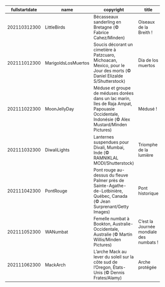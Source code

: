 |fullstartdate|name|copyright|title|image|
|--|--|--|--|--|
202110312300|LittleBirds|Bécasseaux sanderling en Bretagne (© Fabrice Cahez/Minden)|Oiseaux de la Breith !|![](/fr-FR/2021/11/202110312300LittleBirds.jpg)|
202111012300|MarigoldsLosMuertos|Soucis décorant un cimetière à Patzcuaro, Michoacan, Mexico, pour le Jour des morts (© Daniel Elizalde S/Shutterstock)|Dia de los muertos|![](/fr-FR/2021/11/202111012300MarigoldsLosMuertos.jpg)|
202111022300|MoonJellyDay|Méduse et groupe de méduses dorées dans un lac marin, îles de Raja Ampat, Papouasie Occidentale, Indonésie (© Alex Mustard/Minden Pictures)|Médusé !|![](/fr-FR/2021/11/202111022300MoonJellyDay.jpg)|
202111032300|DiwaliLights|Lanternes suspendues pour Divali, Mumbai, Inde (© RAMNIKLAL MODI/Shutterstock)|Triomphe de la lumière|![](/fr-FR/2021/11/202111032300DiwaliLights.jpg)|
202111042300|PontRouge|Pont rouge au-dessus du fleuve Palmer près de Sainte-Agathe-de-Lotbinière, Québec, Canada (© Jean Surprenant/Getty Images)|Pont historique|![](/fr-FR/2021/11/202111042300PontRouge.jpg)|
202111052300|WANumbat|Femelle numbat à Bookton, Australie-Occidentale, Australie (© Martin Willis/Minden Pictures)|C’est la Journée mondiale des numbats !|![](/fr-FR/2021/11/202111052300WANumbat.jpg)|
202111062300|MackArch|L’arche Mack au lever du soleil sur la côte sud de l’Oregon, États-Unis  (© Dennis Frates/Alamy)|Arche protégée|![](/fr-FR/2021/11/202111062300MackArch.jpg)|
